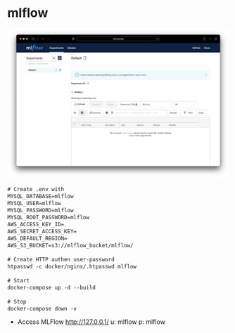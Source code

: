 # mlflow
![MLFlow](images/mlflow.png)

```
# Create .env with 
MYSQL_DATABASE=mlflow
MYSQL_USER=mlflow
MYSQL_PASSWORD=mlflow
MYSQL_ROOT_PASSWORD=mlflow
AWS_ACCESS_KEY_ID=
AWS_SECRET_ACCESS_KEY=
AWS_DEFAULT_REGION=
AWS_S3_BUCKET=s3://mlflow_bucket/mlflow/

# Create HTTP authen user-password
htpasswd -c docker/nginx/.htpasswd mlflow

# Start
docker-compose up -d --build 

# Stop
docker-compose down -v 
```

- Access MLFlow
http://127.0.0.1/
u: mlflow
p: mlflow

